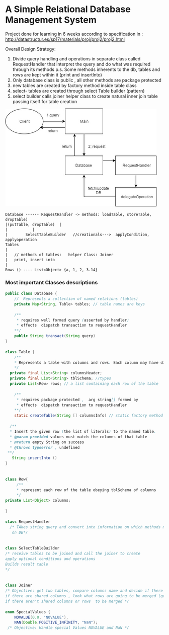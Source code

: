 #  A Simple Relational Database Management System 

Project done for learning in 6 weeks according to specification in : 
http://datastructur.es/sp17/materials/proj/proj2/proj2.html

Overall Design Strategy:

1. Divide query handling and operations in separate class called RequestHandler that interpret the query and do what was required 
through its methods 
p.s. Some methods inherents to the db, tables and rows are kept within it (print and insertInto)
2. Only database class is public , all other methods are package protected
3. new tables are created by factory method inside table class 
4. select- tables are created through select Table builder (pattern)
5. select builder calls joiner helper class to create natural inner join table passing itself for table creation
	
	
	
![Alt text](/RDBMS-CS61bBerkeley/Untitled%20Diagram.jpg)	
```	
Database ------ RequestHandler -> methods: loadTable, storeTable, dropTable)
|(putTable, dropTable)  |	
|			|
|		 SelectTableBuilder   //creationals--->  applyCondition, applyoperation
Tables    
|
|	// methods of tables:	helper Class: Joiner
|	print, insert into 	
|		
Rows () ---- List<Object> {a, 1, 2, 3.14}							
```																
														
### Most important Classes descriptions
```java
public class Database {
    //  Represents a collection of named relations (tables)    
	private Map<String, Table> tables; // table names are keys
	
	/**
	 * requires well formed query (asserted by handler)
	 * effects  dispatch transaction to requestHandler 
	**/
    public String transact(String query) 
}	

class Table {
	/**
    * Represents a table with columns and rows. Each column may have different types
    */
  private final List<String> columnsHeader;
  private final List<String> tblSchema; //types
  private List<Row> rows; // a list containing each row of the table 

	/** 
	 * requires package protected ,  arg string[] formed by 
	 * effects  dispatch transaction to requestHandler 
	**/	
	static createTable(String [] columnsInfo) // static factory method 

  /**
  * Insert the given row (the list of literals) to the named table.
  * @param provided values must match the columns of that table
  * @return empty String on success
  * @throws typeerror , undefined
 **/ 
   String insertInto ()
}	


class Row{
	 /**
     * represent each row of the table obeying tblSchema of columns 
     */
private List<Object> columns;

}

class RequestHandler
  /* TAkes string query and convert into information on which methods must be operated
   on DB*/


class SelectTableBuilder 
/* receive tables to be joined and call the joiner to create
apply optional conditions and operations
Builds result table
*/


class Joiner
/* Objective: get two tables, compare columns name and decide if there are shared ones
if there are shared columns , look what rows are going to be merged (get row indexes)
if there aren't shared columns or rows  to be merged */

enum SpecialValues {
	NOVALUE(0.0, "NOVALUE"), 
	NAN(Double.POSITIVE_INFINITY, "NaN");
 /* Objective: Handle special Values NOVALUE and NaN */

